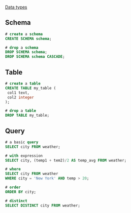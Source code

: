 [Data types](https://www.postgresql.org/docs/current/datatype.html)

## Schema
```sql
# create a schema
CREATE SCHEMA schema;

# drop a schema
DROP SCHEMA schema;
DROP SCHEMA schema CASCADE;
```
## Table
```sql
# create a table
CREATE TABLE my_table (
 col1 text,
 col2 integer
);

# drop a table
DROP TABLE my_table;
```

## Query
```sql
# a basic query
SELECT city FROM weather;

# with expression
SELECT city, (temp1 + tem2)/2 AS temp_avg FROM weather;

# where
SELECT city FROM weather
WHERE city = 'New York' AND temp > 20;

# order
ORDER BY city;

# distinct
SELECT DISTINCT city FROM weather;
```
